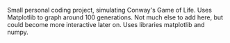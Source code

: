 Small personal coding project, simulating Conway's Game of Life. Uses Matplotlib to graph around 100 generations. Not much else to add here, but could become more interactive later on. Uses libraries matplotlib and numpy. 
